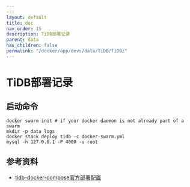 ```yaml
---
---
layout: default
title: doc
nav_order: 15
description: TiDB部署记录
parent: data
has_children: false
permalink: "/docker/app/devs/data/TiDB/TiDB/"
---
```


# TiDB部署记录

## 启动命令

```shell
docker swarm init # if your docker daemon is not already part of a swarm
mkdir -p data logs
docker stack deploy tidb -c docker-swarm.yml
mysql -h 127.0.0.1 -P 4000 -u root
```

## 参考资料

- [tidb-docker-compose官方部署配置](https://github.com/pingcap/tidb-docker-compose)
  
